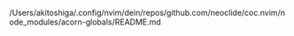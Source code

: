 /Users/akitoshiga/.config/nvim/dein/repos/github.com/neoclide/coc.nvim/node_modules/acorn-globals/README.md